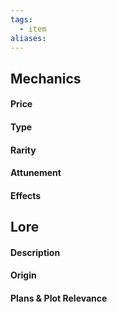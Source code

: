 ```yaml
---
tags:
  - item
aliases:
---
```

## Mechanics
#### Price

#### Type 

#### Rarity

#### Attunement

#### Effects 


## Lore
#### Description


#### Origin


#### Plans & Plot Relevance


